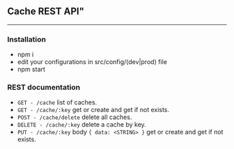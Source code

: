 ## Cache REST API"
-------------------
### Installation

* npm i
* edit your configurations in src/config/(dev|prod) file
* npm start

### REST documentation
* `GET - /cache` list of caches.
* `GET - /cache/:key` get or create and get if not exists.
* `POST - /cache/delete` delete all caches.
* `DELETE - /cache/:key` delete a cache by key.
* `PUT - /cache/:key` body `{ data: <STRING> }` get or create and get if not exists.
